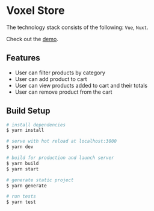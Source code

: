 # Voxel Store

The technology stack consists of the following: `Vue`, `Nuxt`.

Check out the [demo](https://voxelstore.vercel.app/).

## Features

- User can filter products by category
- User can add product to cart
- User can view products added to cart and their totals
- User can remove product from the cart

## Build Setup

```bash
# install dependencies
$ yarn install

# serve with hot reload at localhost:3000
$ yarn dev

# build for production and launch server
$ yarn build
$ yarn start

# generate static project
$ yarn generate

# run tests
$ yarn test
```
